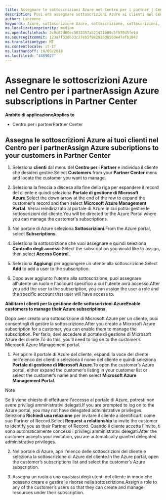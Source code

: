 ```yaml
---
title: Assegnare le sottoscrizioni Azure nel Centro per i partner | Centro per i partner
description: Puoi ora assegnare sottoscrizioni Azure ai clienti nel Centro per i partner. Puoi anche abilitarli alla gestione autonoma delle sottoscrizioni
author: Labrenne
keywords: Azure, sottoscrizione Azure, sottoscrizione, sottoscrizioni, assegnare la sottoscrizione, gestire la sottoscrizione azure
ms.localizationpriority: medium
ms.openlocfilehash: 3c0c82d60ec5032357ab21421b89c5f578d5fe1d
ms.sourcegitcommit: 123a7f53d633c27eb5f982926d856de47afb1042
ms.translationtype: MT
ms.contentlocale: it-IT
ms.lasthandoff: 10/09/2018
ms.locfileid: "4489027"
---
```

# <a name="assign-azure-subscriptions-in-partner-center"></a><span data-ttu-id="33486-104">Assegnare le sottoscrizioni Azure nel Centro per i partner</span><span class="sxs-lookup"><span data-stu-id="33486-104">Assign Azure subscriptions in Partner Center</span></span>

**<span data-ttu-id="33486-105">Ambito di applicazione</span><span class="sxs-lookup"><span data-stu-id="33486-105">Applies to</span></span>**

-  <span data-ttu-id="33486-106">Centro per i partner</span><span class="sxs-lookup"><span data-stu-id="33486-106">Partner Center</span></span>
 
## <a name="assign-azure-subcriptions-to-your-customers-in-partner-center"></a><span data-ttu-id="33486-107">Assegna le sottoscrizioni Azure ai tuoi clienti nel Centro per i partner</span><span class="sxs-lookup"><span data-stu-id="33486-107">Assign Azure subcriptions to your customers in Partner Center</span></span>

1. <span data-ttu-id="33486-108">Seleziona **clienti** dal menu del **Centro per i Partner** e individua il cliente che desideri gestire.</span><span class="sxs-lookup"><span data-stu-id="33486-108">Select **Customers** from your **Partner Center** menu and locate the customer you want to manage.</span></span>

2.  <span data-ttu-id="33486-109">Seleziona la freccia a discesa alla fine della riga per espandere il record del cliente e quindi seleziona **Portale di gestione di Microsoft Azure**.</span><span class="sxs-lookup"><span data-stu-id="33486-109">Select the down arrow at the end of the row to expand the customer's record and then select **Microsoft Azure Management Portal**.</span></span> <span data-ttu-id="33486-110">Verrai reindirizzato al portale di Azure in cui potrai gestire le sottoscrizioni del cliente.</span><span class="sxs-lookup"><span data-stu-id="33486-110">You will be directed to the Azure Portal where you can manage the customer's subscriptions.</span></span> 

4. <span data-ttu-id="33486-111">Nel portale di Azure seleziona **Sottoscrizioni**.</span><span class="sxs-lookup"><span data-stu-id="33486-111">From the Azure portal, select **Subscriptions**.</span></span>

5. <span data-ttu-id="33486-112">Seleziona la sottoscrizione che vuoi assegnare e quindi seleziona **Controllo degli accessi**.</span><span class="sxs-lookup"><span data-stu-id="33486-112">Select the subscription you would like to assign, then select **Access Control**.</span></span>

6. <span data-ttu-id="33486-113">Seleziona **Aggiungi** per aggiungere un utente alla sottoscrizione.</span><span class="sxs-lookup"><span data-stu-id="33486-113">Select **Add** to add a user to the subscription.</span></span> 

7. <span data-ttu-id="33486-114">Dopo aver aggiunto l'utente alla sottoscrizione, puoi assegnare all'utente un ruolo e l'account specifico a cui l'utente avrà accesso.</span><span class="sxs-lookup"><span data-stu-id="33486-114">After you add the user to the subscription, you can assign the user a role and the specific account that user will have access to.</span></span> 

**<span data-ttu-id="33486-115">Abilitare i clienti per la gestione delle sottoscrizioni Azure</span><span class="sxs-lookup"><span data-stu-id="33486-115">Enable customers to manage their Azure subscriptions</span></span>**

<span data-ttu-id="33486-116">Dopo aver creato una sottoscrizione di Microsoft Azure per un cliente, puoi consentirgli di gestire la sottoscrizione.</span><span class="sxs-lookup"><span data-stu-id="33486-116">After you create a Microsoft Azure subscription for a customer, you can enable them to manage the subscription.</span></span> <span data-ttu-id="33486-117">Per farlo, devi accedere al portale di gestione di Microsoft Azure del cliente.</span><span class="sxs-lookup"><span data-stu-id="33486-117">To do this, you’ll need to log on to the customer’s Microsoft Azure Management portal.</span></span> 

1.  <span data-ttu-id="33486-118">Per aprire il portale di Azure del cliente, espandi la voce del cliente nell'elenco dei clienti o seleziona il nome del cliente e quindi seleziona **Portale di gestione di Microsoft Azure**.</span><span class="sxs-lookup"><span data-stu-id="33486-118">To open the customer’s Azure portal, either expand the customer’s listing in your customer list or select the customer’s name and then select **Microsoft Azure Management Portal**.</span></span>
    
> [!NOTE]  
> <span data-ttu-id="33486-119">Se ti viene chiesto di effettuare l'accesso al portale di Azure, potresti non avere privilegi amministrativi delegati.</span><span class="sxs-lookup"><span data-stu-id="33486-119">If you are prompted to log on to the Azure portal, you may not have delegated administrative privileges.</span></span> <span data-ttu-id="33486-120">Seleziona **Richiedi una relazione** per invitare il cliente a identificarti come suo Partner of Record.</span><span class="sxs-lookup"><span data-stu-id="33486-120">Select **Request a relationship** to invite the customer to identify you as their Partner of Record.</span></span> <span data-ttu-id="33486-121">Quando il cliente accetta l'invito, ti sono automaticamente concessi i privilegi amministrativi delegati.</span><span class="sxs-lookup"><span data-stu-id="33486-121">After the customer accepts your invitation, you are automatically granted delegated administrative privileges.</span></span> 

2.  <span data-ttu-id="33486-122">Nel portale di Azure, apri l'elenco delle sottoscrizioni del cliente e seleziona la sottoscrizione di Azure del cliente.</span><span class="sxs-lookup"><span data-stu-id="33486-122">In the Azure portal, open the customer’s subscriptions list and select the customer’s Azure subscription.</span></span>

3.  <span data-ttu-id="33486-123">Assegna un ruolo a uno qualsiasi degli utenti del cliente in modo che possano creare e gestire le risorse nella sottoscrizione.</span><span class="sxs-lookup"><span data-stu-id="33486-123">Assign a role to any of the customer’s users so that they can create and manage resources under their subscription.</span></span>


